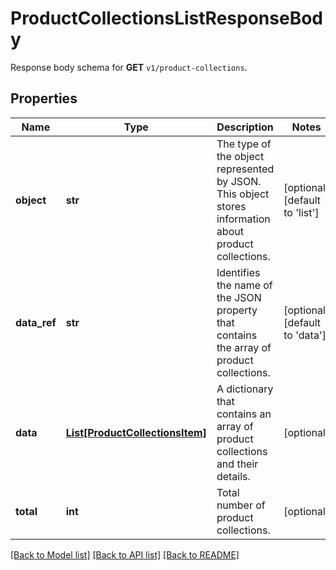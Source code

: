 # ProductCollectionsListResponseBody

Response body schema for **GET** `v1/product-collections`.

## Properties

Name | Type | Description | Notes
------------ | ------------- | ------------- | -------------
**object** | **str** | The type of the object represented by JSON. This object stores information about product collections. | [optional] [default to 'list']
**data_ref** | **str** | Identifies the name of the JSON property that contains the array of product collections. | [optional] [default to 'data']
**data** | [**List[ProductCollectionsItem]**](ProductCollectionsItem.md) | A dictionary that contains an array of product collections and their details. | [optional] 
**total** | **int** | Total number of product collections. | [optional] 

[[Back to Model list]](../README.md#documentation-for-models) [[Back to API list]](../README.md#documentation-for-api-endpoints) [[Back to README]](../README.md)


